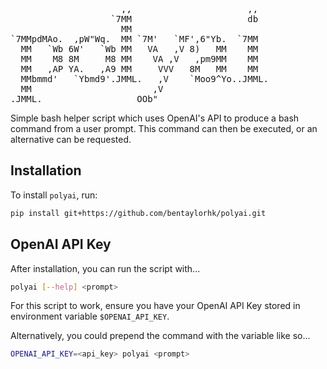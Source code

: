 <p align="center">
<pre>
                     ,,                      ,,  
                   `7MM                      db  
                     MM                          
`7MMpdMAo.  ,pW"Wq.  MM `7M'   `MF',6"Yb.  `7MM  
  MM   `Wb 6W'   `Wb MM   VA   ,V 8)   MM    MM  
  MM    M8 8M     M8 MM    VA ,V   ,pm9MM    MM  
  MM   ,AP YA.   ,A9 MM     VVV   8M   MM    MM  
  MMbmmd'   `Ybmd9'.JMML.   ,V    `Moo9^Yo..JMML.
  MM                       ,V                    
.JMML.                  OOb" 
</pre>
</p>


Simple bash helper script which uses OpenAI's API to produce a bash
command from a user prompt. This command can then be executed, or an
alternative can be requested.

## Installation

To install `polyai`, run:

```bash
pip install git+https://github.com/bentaylorhk/polyai.git
```

## OpenAI API Key

After installation, you can run the script with...

```bash
polyai [--help] <prompt>
```

For this script to work, ensure you have your OpenAI API Key
stored in environment variable `$OPENAI_API_KEY`.

Alternatively, you could prepend the command with the variable like so...

```bash
OPENAI_API_KEY=<api_key> polyai <prompt>
```
